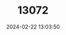 ---
title: "13072"
category: "Melanotaenia parva"
draft: false
date: 2024-02-22 13:03:50
languages:
  English: ["Lake Kurumoi Rainbowfish"]
---